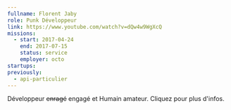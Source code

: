 ```yaml
---
fullname: Florent Jaby
role: Punk Développeur
link: https://www.youtube.com/watch?v=dQw4w9WgXcQ
missions:
  - start: 2017-04-24
    end: 2017-07-15
    status: service
    employer: octo
startups:
previously:
  - api-particulier
---
```


Développeur ~~enragé~~ engagé et Humain amateur. Cliquez pour plus d'infos.
